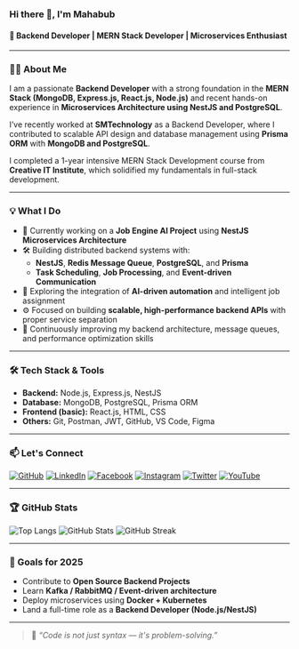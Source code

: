 ### Hi there 👋, I'm Mahabub

#### 🚀 Backend Developer | MERN Stack Developer | Microservices Enthusiast

---

### 👨‍💻 About Me

I am a passionate **Backend Developer** with a strong foundation in the **MERN Stack (MongoDB, Express.js, React.js, Node.js)** and recent hands-on experience in **Microservices Architecture using NestJS and PostgreSQL**.

I’ve recently worked at **SMTechnology** as a Backend Developer, where I contributed to scalable API design and database management using **Prisma ORM** with **MongoDB and PostgreSQL**.

I completed a 1-year intensive MERN Stack Development course from **Creative IT Institute**, which solidified my fundamentals in full-stack development.

---

### 💡 What I Do

- 🔭 Currently working on a **Job Engine AI Project** using **NestJS Microservices Architecture**
- 🛠️ Building distributed backend systems with:
  - **NestJS**, **Redis Message Queue**, **PostgreSQL**, and **Prisma**
  - **Task Scheduling**, **Job Processing**, and **Event-driven Communication**
- 🤖 Exploring the integration of **AI-driven automation** and intelligent job assignment
- ⚙️ Focused on building **scalable, high-performance backend APIs** with proper service separation
- 🧠 Continuously improving my backend architecture, message queues, and performance optimization skills


---

### 🛠️ Tech Stack & Tools

- **Backend:** Node.js, Express.js, NestJS  
- **Database:** MongoDB, PostgreSQL, Prisma ORM  
- **Frontend (basic):** React.js, HTML, CSS  
- **Others:** Git, Postman, JWT, GitHub, VS Code, Figma

---

### 📫 Let's Connect

[![GitHub](https://img.shields.io/badge/-GitHub-181717?style=flat-square&logo=github&logoColor=white)](https://github.com/mahabubDevs)
[![LinkedIn](https://img.shields.io/badge/-LinkedIn-0077B5?style=flat-square&logo=linkedin&logoColor=white)](https://www.linkedin.com/in/md-mahabub-rahman-b44748254/)
[![Facebook](https://img.shields.io/badge/-Facebook-1877F2?style=flat-square&logo=facebook&logoColor=white)](https://www.facebook.com/profile.php?id=61556231027146)
[![Instagram](https://img.shields.io/badge/-Instagram-E4405F?style=flat-square&logo=instagram&logoColor=white)](https://www.instagram.com/mahabubrahman719/)
[![Twitter](https://img.shields.io/badge/-Twitter-1DA1F2?style=flat-square&logo=twitter&logoColor=white)](https://twitter.com/MdMahabubR25961)
[![YouTube](https://img.shields.io/badge/-YouTube-FF0000?style=flat-square&logo=youtube&logoColor=white)](https://youtube.com/@programmingmystrey)

---

### 🏆 GitHub Stats


![Top Langs](https://github-readme-stats.vercel.app/api/top-langs/?username=mahabubDevs&layout=compact)
![GitHub Stats](https://github-readme-stats.vercel.app/api?username=mahabubDevs&show_icons=true&theme=radical)
![GitHub Streak](https://streak-stats.demolab.com?user=mahabubDevs&theme=dark)

---

### 🎯 Goals for 2025

- Contribute to **Open Source Backend Projects**
- Learn **Kafka / RabbitMQ / Event-driven architecture**
- Deploy microservices using **Docker + Kubernetes**
- Land a full-time role as a **Backend Developer (Node.js/NestJS)**

---

> 💬 *“Code is not just syntax — it's problem-solving.”*

